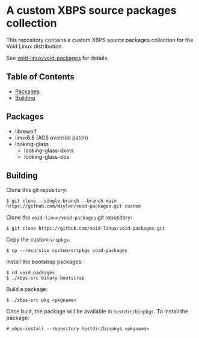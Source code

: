 # A custom XBPS source packages collection

This repository contains a custom XBPS source packages collection for the Void Linux distribution.

See [void-linux/void-packages](https://github.com/void-linux/void-packages) for details.

## Table of Contents

- [Packages](#packages)
- [Building](#building)

## Packages

- librewolf
- linux6.6 (ACS override patch)
- looking-glass
    - looking-glass-dkms
    - looking-glass-obs

## Building

Clone this git repository:

```
$ git clone --single-branch --branch main https://github.com/Wiylan/void-packages.git custom
```

Clone the `void-linux/void-packages` git repository:

```
$ git clone https://github.com/void-linux/void-packages.git
```

Copy the custom `srcpkgs`:

```
$ cp --recursive custom/srcpkgs void-packages
```

Install the bootstrap packages:

```
$ cd void-packages
$ ./xbps-src binary-bootstrap
```

Build a package:

```
$ ./xbps-src pkg <pkgname>
```

Once built, the package will be available in `hostdir/binpkgs`.
To install the package:

```
# xbps-install --repository hostdir/binpkgs <pkgname>
```

